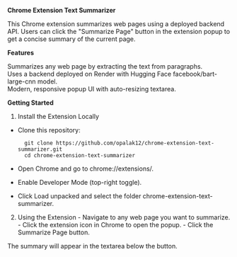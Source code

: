 **Chrome Extension Text Summarizer**

This Chrome extension summarizes web pages using a deployed backend API. Users can click the "Summarize Page" button in the extension popup to get a concise summary of the current page.

**Features**

Summarizes any web page by extracting the text from paragraphs.  
Uses a backend deployed on Render with Hugging Face facebook/bart-large-cnn model.  
Modern, responsive popup UI with auto-resizing textarea.

**Getting Started**
  1. Install the Extension Locally
  - Clone this repository:
  
    ```
      git clone https://github.com/opalak12/chrome-extension-text-summarizer.git
      cd chrome-extension-text-summarizer
    ```
  
  
  - Open Chrome and go to chrome://extensions/.
  - Enable Developer Mode (top-right toggle).
  - Click Load unpacked and select the folder chrome-extension-text-summarizer.

  2. Using the Extension
    - Navigate to any web page you want to summarize.
    - Click the extension icon in Chrome to open the popup.
    - Click the Summarize Page button.
  
  The summary will appear in the textarea below the button.
